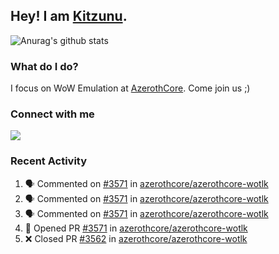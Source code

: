 ## Hey! I am [Kitzunu](https://Github.com/Kitzunu).

![Anurag's github stats](https://github-readme-stats.kitzunu.vercel.app/api?username=Kitzunu&show_icons=true)

### What do I do?

I focus on WoW Emulation at [AzerothCore](https://Github.com/AzerothCore). Come join us ;)

### Connect with me
[![](https://img.shields.io/badge/AzerothCore%20Discord-Connect%20with%20me!-green)](https://discord.com/invite/gkt4y2x)

### Recent Activity

<!--START_SECTION:activity-->
1. 🗣 Commented on [#3571](https://github.com/azerothcore/azerothcore-wotlk/issues/3571) in [azerothcore/azerothcore-wotlk](https://github.com/azerothcore/azerothcore-wotlk)
2. 🗣 Commented on [#3571](https://github.com/azerothcore/azerothcore-wotlk/issues/3571) in [azerothcore/azerothcore-wotlk](https://github.com/azerothcore/azerothcore-wotlk)
3. 🗣 Commented on [#3571](https://github.com/azerothcore/azerothcore-wotlk/issues/3571) in [azerothcore/azerothcore-wotlk](https://github.com/azerothcore/azerothcore-wotlk)
4. 💪 Opened PR [#3571](https://github.com/azerothcore/azerothcore-wotlk/pull/3571) in [azerothcore/azerothcore-wotlk](https://github.com/azerothcore/azerothcore-wotlk)
5. ❌ Closed PR [#3562](https://github.com/azerothcore/azerothcore-wotlk/pull/3562) in [azerothcore/azerothcore-wotlk](https://github.com/azerothcore/azerothcore-wotlk)
<!--END_SECTION:activity-->
